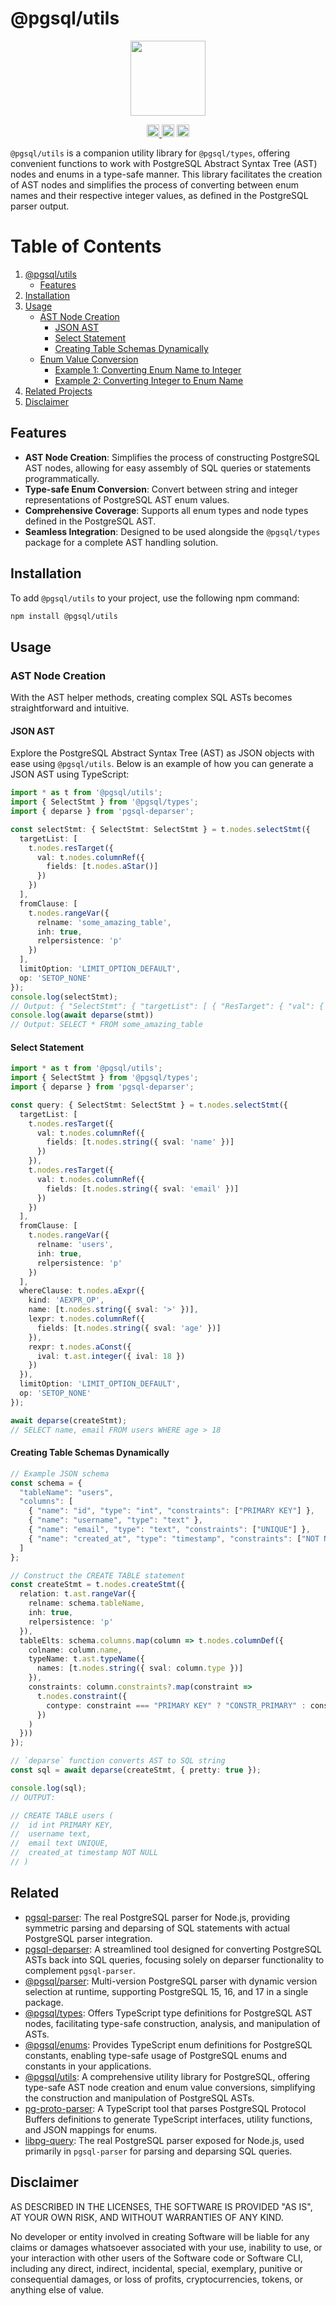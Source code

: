 # @pgsql/utils

<p align="center" width="100%">
  <img height="120" src="https://github.com/launchql/pgsql-parser/assets/545047/6440fa7d-918b-4a3b-8d1b-755d85de8bea" />
</p>

<p align="center" width="100%">
  <a href="https://github.com/launchql/pgsql-parser/actions/workflows/run-tests.yaml">
    <img height="20" src="https://github.com/launchql/pgsql-parser/actions/workflows/run-tests.yaml/badge.svg" />
  </a>
   <!-- <a href="https://www.npmjs.com/package/@pgsql/utils"><img height="20" src="https://img.shields.io/npm/dt/@pgsql/utils"></a> -->
   <!-- <a href="https://www.npmjs.com/package/@pgsql/utils"><img height="20" src="https://img.shields.io/npm/dw/@pgsql/utils"/></a> -->
   <a href="https://github.com/launchql/pgsql-parser/blob/main/LICENSE-MIT"><img height="20" src="https://img.shields.io/badge/license-MIT-blue.svg"/></a>
   <a href="https://www.npmjs.com/package/@pgsql/utils"><img height="20" src="https://img.shields.io/github/package-json/v/launchql/pgsql-parser?filename=packages%2Futils%2Fpackage.json"/></a>
</p>

`@pgsql/utils` is a companion utility library for `@pgsql/types`, offering convenient functions to work with PostgreSQL Abstract Syntax Tree (AST) nodes and enums in a type-safe manner. This library facilitates the creation of AST nodes and simplifies the process of converting between enum names and their respective integer values, as defined in the PostgreSQL parser output.

# Table of Contents

1. [@pgsql/utils](#pgsql-utils)
   - [Features](#features)
2. [Installation](#installation)
3. [Usage](#usage)
   - [AST Node Creation](#ast-node-creation)
     - [JSON AST](#json-ast)
     - [Select Statement](#select-statement)
     - [Creating Table Schemas Dynamically](#creating-table-schemas-dynamically)
   - [Enum Value Conversion](#enum-value-conversion)
     - [Example 1: Converting Enum Name to Integer](#example-1-converting-enum-name-to-integer)
     - [Example 2: Converting Integer to Enum Name](#example-2-converting-integer-to-enum-name)
4. [Related Projects](#related)
5. [Disclaimer](#disclaimer)

## Features

- **AST Node Creation**: Simplifies the process of constructing PostgreSQL AST nodes, allowing for easy assembly of SQL queries or statements programmatically.
- **Type-safe Enum Conversion**: Convert between string and integer representations of PostgreSQL AST enum values.
- **Comprehensive Coverage**: Supports all enum types and node types defined in the PostgreSQL AST.
- **Seamless Integration**: Designed to be used alongside the `@pgsql/types` package for a complete AST handling solution.


## Installation

To add `@pgsql/utils` to your project, use the following npm command:

```bash
npm install @pgsql/utils
```

## Usage

### AST Node Creation

With the AST helper methods, creating complex SQL ASTs becomes straightforward and intuitive.

#### JSON AST

Explore the PostgreSQL Abstract Syntax Tree (AST) as JSON objects with ease using `@pgsql/utils`. Below is an example of how you can generate a JSON AST using TypeScript:

```ts
import * as t from '@pgsql/utils';
import { SelectStmt } from '@pgsql/types';
import { deparse } from 'pgsql-deparser';

const selectStmt: { SelectStmt: SelectStmt } = t.nodes.selectStmt({
  targetList: [
    t.nodes.resTarget({
      val: t.nodes.columnRef({
        fields: [t.nodes.aStar()]
      })
    })
  ],
  fromClause: [
    t.nodes.rangeVar({
      relname: 'some_amazing_table',
      inh: true,
      relpersistence: 'p'
    })
  ],
  limitOption: 'LIMIT_OPTION_DEFAULT',
  op: 'SETOP_NONE'
});
console.log(selectStmt);
// Output: { "SelectStmt": { "targetList": [ { "ResTarget": { "val": { "ColumnRef": { "fields": [ { "A_Star": {} } ] } } } } ], "fromClause": [ { "RangeVar": { "relname": "some_amazing_table", "inh": true, "relpersistence": "p" } } ], "limitOption": "LIMIT_OPTION_DEFAULT", "op": "SETOP_NONE" } }
console.log(await deparse(stmt))
// Output: SELECT * FROM some_amazing_table
```

#### Select Statement

```ts
import * as t from '@pgsql/utils';
import { SelectStmt } from '@pgsql/types';
import { deparse } from 'pgsql-deparser';

const query: { SelectStmt: SelectStmt } = t.nodes.selectStmt({
  targetList: [
    t.nodes.resTarget({
      val: t.nodes.columnRef({
        fields: [t.nodes.string({ sval: 'name' })]
      })
    }),
    t.nodes.resTarget({
      val: t.nodes.columnRef({
        fields: [t.nodes.string({ sval: 'email' })]
      })
    })
  ],
  fromClause: [
    t.nodes.rangeVar({
      relname: 'users',
      inh: true,
      relpersistence: 'p'
    })
  ],
  whereClause: t.nodes.aExpr({
    kind: 'AEXPR_OP',
    name: [t.nodes.string({ sval: '>' })],
    lexpr: t.nodes.columnRef({
      fields: [t.nodes.string({ sval: 'age' })]
    }),
    rexpr: t.nodes.aConst({
      ival: t.ast.integer({ ival: 18 })
    })
  }),
  limitOption: 'LIMIT_OPTION_DEFAULT',
  op: 'SETOP_NONE'
});

await deparse(createStmt);
// SELECT name, email FROM users WHERE age > 18
```

#### Creating Table Schemas Dynamically

```ts
// Example JSON schema
const schema = {
  "tableName": "users",
  "columns": [
    { "name": "id", "type": "int", "constraints": ["PRIMARY KEY"] },
    { "name": "username", "type": "text" },
    { "name": "email", "type": "text", "constraints": ["UNIQUE"] },
    { "name": "created_at", "type": "timestamp", "constraints": ["NOT NULL"] }
  ]
};

// Construct the CREATE TABLE statement
const createStmt = t.nodes.createStmt({
  relation: t.ast.rangeVar({ 
    relname: schema.tableName,
    inh: true,
    relpersistence: 'p'
  }),
  tableElts: schema.columns.map(column => t.nodes.columnDef({
    colname: column.name,
    typeName: t.ast.typeName({
      names: [t.nodes.string({ sval: column.type })]
    }),
    constraints: column.constraints?.map(constraint =>
      t.nodes.constraint({
        contype: constraint === "PRIMARY KEY" ? "CONSTR_PRIMARY" : constraint === "UNIQUE" ? "CONSTR_UNIQUE" : "CONSTR_NOTNULL"
      })
    )
  }))
});

// `deparse` function converts AST to SQL string
const sql = await deparse(createStmt, { pretty: true });

console.log(sql);
// OUTPUT: 

// CREATE TABLE users (
//  id int PRIMARY KEY,
// 	username text,
// 	email text UNIQUE,
// 	created_at timestamp NOT NULL 
// )
```

## Related

* [pgsql-parser](https://www.npmjs.com/package/pgsql-parser): The real PostgreSQL parser for Node.js, providing symmetric parsing and deparsing of SQL statements with actual PostgreSQL parser integration.
* [pgsql-deparser](https://www.npmjs.com/package/pgsql-deparser): A streamlined tool designed for converting PostgreSQL ASTs back into SQL queries, focusing solely on deparser functionality to complement `pgsql-parser`.
* [@pgsql/parser](https://www.npmjs.com/package/@pgsql/parser): Multi-version PostgreSQL parser with dynamic version selection at runtime, supporting PostgreSQL 15, 16, and 17 in a single package.
* [@pgsql/types](https://www.npmjs.com/package/@pgsql/types): Offers TypeScript type definitions for PostgreSQL AST nodes, facilitating type-safe construction, analysis, and manipulation of ASTs.
* [@pgsql/enums](https://www.npmjs.com/package/@pgsql/enums): Provides TypeScript enum definitions for PostgreSQL constants, enabling type-safe usage of PostgreSQL enums and constants in your applications.
* [@pgsql/utils](https://www.npmjs.com/package/@pgsql/utils): A comprehensive utility library for PostgreSQL, offering type-safe AST node creation and enum value conversions, simplifying the construction and manipulation of PostgreSQL ASTs.
* [pg-proto-parser](https://www.npmjs.com/package/pg-proto-parser): A TypeScript tool that parses PostgreSQL Protocol Buffers definitions to generate TypeScript interfaces, utility functions, and JSON mappings for enums.
* [libpg-query](https://github.com/launchql/libpg-query-node): The real PostgreSQL parser exposed for Node.js, used primarily in `pgsql-parser` for parsing and deparsing SQL queries.

## Disclaimer

AS DESCRIBED IN THE LICENSES, THE SOFTWARE IS PROVIDED "AS IS", AT YOUR OWN RISK, AND WITHOUT WARRANTIES OF ANY KIND.

No developer or entity involved in creating Software will be liable for any claims or damages whatsoever associated with your use, inability to use, or your interaction with other users of the Software code or Software CLI, including any direct, indirect, incidental, special, exemplary, punitive or consequential damages, or loss of profits, cryptocurrencies, tokens, or anything else of value.